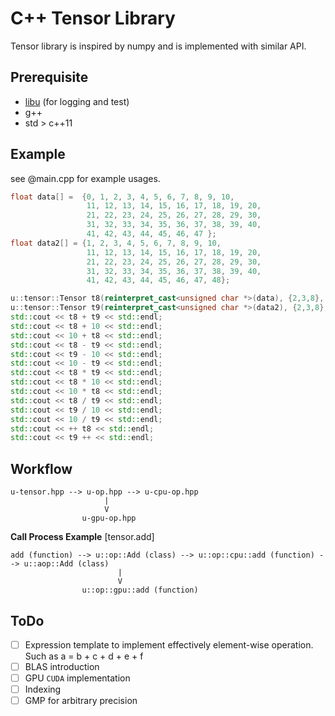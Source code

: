 # C++ Tensor Library
Tensor library is inspired by numpy and is implemented with similar API.

## Prerequisite
- [libu](https://github.com/xiaoxTM/libu) (for logging and test) 
- g++ 
- std > c++11

## Example
see @main.cpp for example usages.
```cpp
float data[] =  {0, 1, 2, 3, 4, 5, 6, 7, 8, 9, 10, 
                 11, 12, 13, 14, 15, 16, 17, 18, 19, 20,
                 21, 22, 23, 24, 25, 26, 27, 28, 29, 30, 
                 31, 32, 33, 34, 35, 36, 37, 38, 39, 40, 
                 41, 42, 43, 44, 45, 46, 47 };
float data2[] = {1, 2, 3, 4, 5, 6, 7, 8, 9, 10,
                 11, 12, 13, 14, 15, 16, 17, 18, 19, 20,
                 21, 22, 23, 24, 25, 26, 27, 28, 29, 30,
                 31, 32, 33, 34, 35, 36, 37, 38, 39, 40,
                 41, 42, 43, 44, 45, 46, 47, 48};

u::tensor::Tensor t8(reinterpret_cast<unsigned char *>(data), {2,3,8}, u::tensor::DType::float32);
u::tensor::Tensor t9(reinterpret_cast<unsigned char *>(data2), {2,3,8}, u::tensor::DType::float32);
std::cout << t8 + t9 << std::endl;
std::cout << t8 + 10 << std::endl;
std::cout << 10 + t8 << std::endl;
std::cout << t8 - t9 << std::endl;
std::cout << t9 - 10 << std::endl;
std::cout << 10 - t9 << std::endl;
std::cout << t8 * t9 << std::endl;
std::cout << t8 * 10 << std::endl;
std::cout << 10 * t8 << std::endl;
std::cout << t8 / t9 << std::endl;
std::cout << t9 / 10 << std::endl;
std::cout << 10 / t9 << std::endl;
std::cout << ++ t8 << std::endl;
std::cout << t9 ++ << std::endl;
```

## Workflow


```
u-tensor.hpp --> u-op.hpp --> u-cpu-op.hpp
                     |
                     V
                u-gpu-op.hpp
```

**Call Process Example** [tensor.add]
```
add (function) --> u::op::Add (class) --> u::op::cpu::add (function) --> u::aop::Add (class)
                        |
                        V
                u::op::gpu::add (function)
```

## ToDo

- [ ] Expression template to implement effectively element-wise operation. Such as a = b + c + d + e + f
- [ ] BLAS introduction
- [ ] GPU `CUDA` implementation
- [ ] Indexing
- [ ] GMP for arbitrary precision
